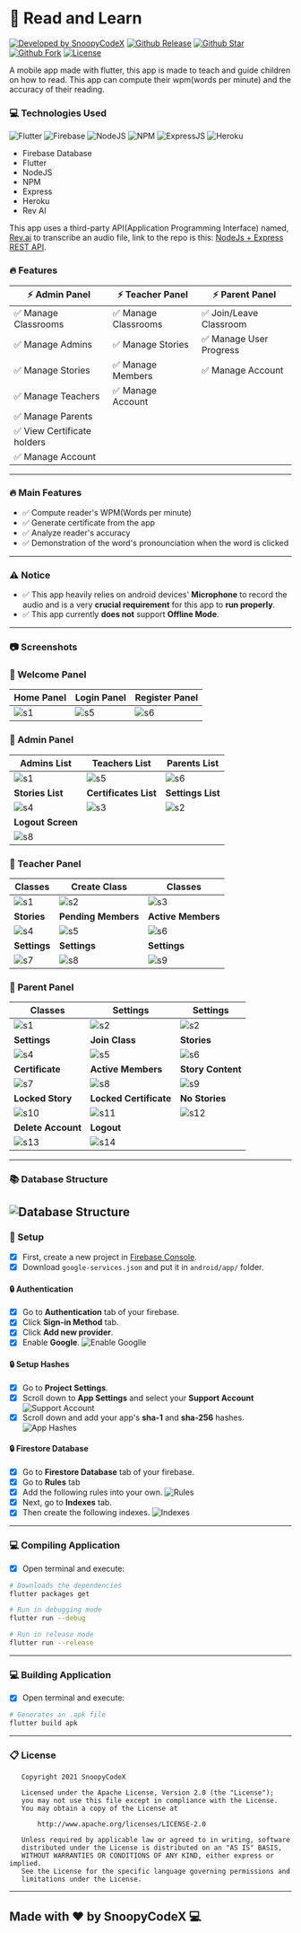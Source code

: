 # :book: Read and Learn
[![Developed by SnoopyCodeX](https://img.shields.io/badge/Developed%20by-SnoopyCodeX-blue.svg?longCache=true&style=for-the-badge)](https://facebook.com/SnoopyCodeX)
[![Github Release](https://img.shields.io/github/release/SnoopyCodeX/read_and_learn_app.svg?style=for-the-badge)](https://github.com/SnoopyCodeX/read_and_learn_app/releases/tag/v1.0.0-beta) 
[![Github Star](https://img.shields.io/github/stars/SnoopyCodeX/read_and_learn_app.svg?style=for-the-badge)](https://github.com/SnoopyCodeX/read_and_learn_app) 
[![Github Fork](https://img.shields.io/github/forks/SnoopyCodeX/read_and_learn_app.svg?style=for-the-badge)](https://github.com/SnoopyCodeX/read_and_learn_app) 
[![License](https://img.shields.io/github/license/SnoopyCodeX/read_and_learn_app.svg?style=for-the-badge)](./LICENSE)

A mobile app made with flutter, this app is made to teach and guide children on how to read. This app can compute their wpm(words per minute) and the accuracy of their reading.

### :computer: Technologies Used
![Flutter](https://img.icons8.com/color/30/flutter.png)
![Firebase](https://img.icons8.com/color/30/4a90e2/firebase.png)
![NodeJS](https://img.icons8.com/color/30/4a90e2/nodejs.png)
![NPM](https://img.icons8.com/color/30/4a90e2/npm.png)
![ExpressJS](https://img.icons8.com/color/30/4a90e2/express.png)
![Heroku](https://img.icons8.com/color/30/4a90e2/heroku.png)

- Firebase Database
- Flutter
- NodeJS
- NPM
- Express
- Heroku
- Rev AI

This app uses a third-party API(Application Programming Interface) named, [Rev.ai](https://rev.ai) to transcribe an audio file, link to the repo is this: [NodeJs + Express REST API](https://github.com/SnoopyCodeX/read_and_learn_rest_api).

### :fire: Features

| :zap: Admin Panel                             | :zap: Teacher Panel                  | :zap: Parent Panel                      |
|-----------------------------------------------|--------------------------------------|-----------------------------------------|
| :white_check_mark: Manage Classrooms          | :white_check_mark: Manage Classrooms | :white_check_mark: Join/Leave Classroom |
| :white_check_mark: Manage Admins              | :white_check_mark: Manage Stories    | :white_check_mark: Manage User Progress |
| :white_check_mark: Manage Stories             | :white_check_mark: Manage Members    | :white_check_mark: Manage Account       |
| :white_check_mark: Manage Teachers            | :white_check_mark: Manage Account    |
| :white_check_mark: Manage Parents             |
| :white_check_mark: View Certificate holders   |
| :white_check_mark: Manage Account             |

---

### :fire: Main Features
- :white_check_mark: Compute reader's WPM(Words per minute)
- :white_check_mark: Generate certificate from the app
- :white_check_mark: Analyze reader's accuracy
- :white_check_mark: Demonstration of the word's pronounciation when the word is clicked

---

### :warning: Notice

- :white_check_mark: This app heavily relies on android devices' **Microphone** to record the audio and is a very **crucial requirement** for this app to **run properly**.
- :white_check_mark: This app currently **does not** support **Offline Mode**.

---

### :camera: Screenshots

### :door: Welcome Panel
| **Home Panel** | **Login Panel** | **Register Panel** |
|----------------|-----------------|--------------------|
| ![s1](./screenshots/welcome/1.png) | ![s5](./screenshots/welcome/2.png) | ![s6](./screenshots/welcome/3.png) |

### :door: Admin Panel

| **Admins List** | **Teachers List** | **Parents List** |
|-------------|-----------------|---------------|
| ![s1](./screenshots/admin/1.png) | ![s5](./screenshots/admin/5.png) | ![s6](./screenshots/admin/6.png) |
| **Stories List** | **Certificates List** | **Settings List** |
| ![s4](./screenshots/admin/4.png) | ![s3](./screenshots/admin/3.png) | ![s2](./screenshots/admin/2.png) |
| **Logout Screen** |
| ![s8](./screenshots/admin/8.png)

### :door: Teacher Panel

| **Classes** | **Create Class** | **Classes** |
|-------------|------------------|-------------|
| ![s1](./screenshots/teacher/1.png) | ![s2](./screenshots/teacher/2.png) | ![s3](./screenshots/teacher/3.png)
| **Stories** | **Pending Members** | **Active Members** |
| ![s4](./screenshots/teacher/4.png) | ![s5](./screenshots/teacher/5.png) | ![s6](./screenshots/teacher/6.png)
| **Settings** | **Settings** | **Settings** |
| ![s7](./screenshots/teacher/7.png) | ![s8](./screenshots/teacher/8.png) | ![s9](./screenshots/teacher/9.png)

### :door: Parent Panel

| **Classes** | **Settings** | **Settings** |
|-------------|--------------|--------------|
| ![s1](./screenshots/parent/1.png) | ![s2](./screenshots/parent/2.png) | ![s2](./screenshots/parent/2.png) |
| **Settings** | **Join Class** | **Stories** |
| ![s4](./screenshots/parent/4.png) | ![s5](./screenshots/parent/5.png) | ![s6](./screenshots/parent/6.png) |
| **Certificate** | **Active Members** | **Story Content** |
| ![s7](./screenshots/parent/7.png) | ![s8](./screenshots/parent/8.png) | ![s9](./screenshots/parent/9.png) |
| **Locked Story** | **Locked Certificate** | **No Stories** |
| ![s10](./screenshots/parent/10.png) | ![s11](./screenshots/parent/11.png) | ![s12](./screenshots/parent/12.png) |
| **Delete Account** | **Logout** |
| ![s13](./screenshots/parent/13.png) | ![s14](./screenshots/parent/14.png) |

---
### :books: Database Structure
![Database Structure](./screenshots/database_relationship.png)
---

### :hammer: Setup
- [x] First, create a new project in [Firebase Console](https://console.firebase.com/).
- [x] Download `google-services.json` and put it in `android/app/` folder.

#### :lock: Authentication
- [x] Go to **Authentication** tab of your firebase.
- [x] Click **Sign-in Method** tab.
- [x] Click **Add new provider**.
- [x] Enable **Google**.
![Enable Googlle](./screenshots/google_enable.png)

#### :lock: Setup Hashes
- [x] Go to **Project Settings**.
- [x] Scroll down to **App Settings** and select your **Support Account**
![Support Account](./screenshots/support_email.png)
- [x] Scroll down and add your app's **sha-1** and **sha-256** hashes.
![App Hashes](./screenshots/app_hashes.png)

#### :lock: Firestore Database
- [x] Go to **Firestore Database** tab of your firebase.
- [x] Go to **Rules** tab
- [x] Add the following rules into your own.
![Rules](./screenshots/database_rules.png)
- [x] Next, go to **Indexes** tab.
- [x] Then create the following indexes.
![Indexes](./screenshots/database_index.png)

---

### :computer: Compiling Application
- [x] Open terminal and execute:
```bash
# Downloads the dependencies
flutter packages get

# Run in debugging mode
flutter run --debug

# Run in release mode
flutter run --release
```

---

### :computer: Building Application
- [x] Open terminal and execute:
```bash
# Generates an .apk file
flutter build apk
```

---

### :clipboard: License
```
   Copyright 2021 SnoopyCodeX

   Licensed under the Apache License, Version 2.0 (the "License");
   you may not use this file except in compliance with the License.
   You may obtain a copy of the License at

       http://www.apache.org/licenses/LICENSE-2.0

   Unless required by applicable law or agreed to in writing, software
   distributed under the License is distributed on an "AS IS" BASIS,
   WITHOUT WARRANTIES OR CONDITIONS OF ANY KIND, either express or implied.
   See the License for the specific language governing permissions and
   limitations under the License.
```

---

## Made with :heart: by SnoopyCodeX :computer:
